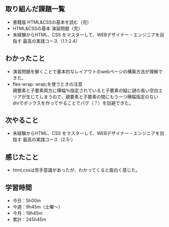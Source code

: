  ## 取り組んだ課題一覧
- 書籍版 HTML&CSSの基本を読む（完）
- HTML&CSSの基本 演習問題（完）
- 未経験からHTML、CSS をマスターして、WEBデザイナー・エンジニアを目指す 最高の実践コース（1.1-2.4）
## わかったこと
- 演習問題を解くことで基本的なレイアウトのwebページの構築方法が理解できた。
- flex-wrap: wrap;を使うときの注意  
親要素と子要素両方に横幅％指定されていると子要素の縦に謎の長い空白エリアが生じてしまうので、親要素と子要素の間にもう一つ横幅指定のないdivでボックスを作ってやることでバグ（？）を回避できた。
## 次やること
- 未経験からHTML、CSS をマスターして、WEBデザイナー・エンジニアを目指す 最高の実践コース（2.5-）
## 感じたこと
- html,cssは苦手意識があったが、わかってくると面白く感じた。
## 学習時間
- 今日：5h00m
- 今週：9h45m（土曜〜）
- 今月：19h45m
- 累計：245h45m